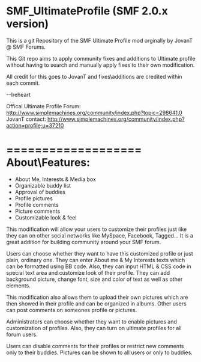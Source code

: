 SMF_UltimateProfile (SMF 2.0.x version)
===================

This is a git Repository of the SMF Ultimate Profile mod orginally by JovanT @ SMF Forums.

This Git repo aims to apply community fixes and additions to Ultimate profile without having to search and manually apply fixes to their own modification.

All credit for this goes to JovanT and fixes\additions are credited within each commit.

--Ireheart

Offical Ultimate Profile Forum: http://www.simplemachines.org/community/index.php?topic=298641.0
JovanT contact: http://www.simplemachines.org/community/index.php?action=profile;u=37210

===================
About\Features:
===================
 - About Me, Interests & Media box
 - Organizable buddy list
 - Approval of buddies
 - Profile pictures
 - Profile comments
 - Picture comments
 - Customizable look & feel

This modification will allow your users to customize their profiles just like they can on other social networks like MySpace, Facebook, Tagged... It is a great addition for building community around your SMF forum.

Users can choose whether they want to have this customized profile or just plain, ordinary one. They can enter About me & My Interests texts which can be formatted using BB code. Also, they can input HTML & CSS code in special text area and customize look of their profile. They can add background picture, change font, size and color of text as well as other elements.

This modification also allows them to upload their own pictures which are then showed in their profile and can be organized in albums. Other users can post comments on someones profile or pictures.

Administrators can choose whether they want to enable pictures and customization of profiles. Also, they can turn on ultimate profiles for all forum users.

Users can disable comments for their profiles or restrict new comments only to their buddies. Pictures can be shown to all users or only to buddies.
